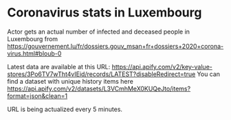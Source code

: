 # Coronavirus stats in Luxembourg
Actor gets an actual number of infected and deceased people in Luxembourg from https://gouvernement.lu/fr/dossiers.gouv_msan+fr+dossiers+2020+corona-virus.html#bloub-0

Latest data are available at this URL: https://api.apify.com/v2/key-value-stores/3Po6TV7wTht4vIEid/records/LATEST?disableRedirect=true
You can find a dataset with unique history items here https://api.apify.com/v2/datasets/L3VCmhMeX0KUQeJto/items?format=json&clean=1

URL is being actualized every 5 minutes.
